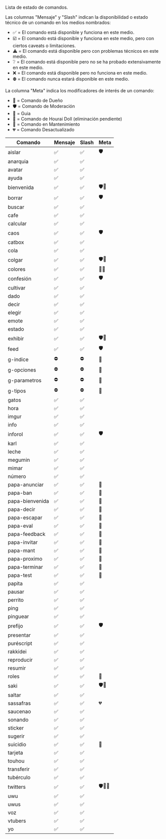 Lista de estado de comandos.

Las columnas "Mensaje" y "Slash" indican la disponibilidad o estado técnico de un comando en los medios nombrados:
* ✅ = El comando está disponible y funciona en este medio.
* ☑️ = El comando está disponible y funciona en este medio, pero con ciertos caveats o limitaciones.
* ⚠️ = El comando está disponible pero con problemas técnicos en este medio.
* ❔ = El comando está disponible pero no se ha probado extensivamente en este medio.
* ❌ = El comando está disponible pero no funciona en este medio.
* ⛔ = El comando nunca estará disponible en este medio.

La columna "Meta" indica los modificadores de interés de un comando:
* 🥔 = Comando de Dueño
* 🛡️ = Comando de Moderación
* 📖 = Guia
* 🎎 = Comando de Hourai Doll (eliminación pendiente)
* 🚧 = Comando en Mantenimiento
* 💔 = Comando Desactualizado


| Comando         | Mensaje | Slash | Meta |
|-----------------|---------|-------|------|
| aislar          | ✅ | ✅ | 🛡️ |
| anarquia        | ✅ | ✅ |  |
| avatar          | ✅ | ✅ |  |
| ayuda           | ✅ | ✅ |  |
| bienvenida      | ✅ | ✅ | 🛡️🚧 |
| borrar          | ✅ | ✅ | 🛡️ |
| buscar          | ✅ | ✅ |  |
| cafe            | ✅ | ✅ |  |
| calcular        | ✅ | ✅ |  |
| caos            | ✅ | ✅ | 🛡️ |
| catbox          | ✅ | ✅ |  |
| cola            | ✅ | ✅ |  |
| colgar          | ✅ | ✅ | 🛡️🎎 |
| colores         | ✅ | ✅ | 🎎💔 |
| confesión       | ✅ | ✅ | 🛡️ |
| cultivar        | ✅ | ✅ |  |
| dado            | ✅ | ✅ |  |
| decir           | ✅ | ✅ |  |
| elegir          | ✅ | ✅ |  |
| emote           | ✅ | ✅ |  |
| estado          | ✅ | ✅ |  |
| exhibir         | ✅ | ✅ | 🛡️🎎 |
| feed            | ✅ | ✅ | 🛡️ |
| g-indice        | ⛔ | ⛔ | 📖 |
| g-opciones      | ⛔ | ⛔ | 📖 |
| g-parametros    | ⛔ | ⛔ | 📖 |
| g-tipos         | ⛔ | ⛔ | 📖 |
| gatos           | ✅ | ✅ |  |
| hora            | ✅ | ✅ |  |
| imgur           | ✅ | ✅ |  |
| info            | ✅ | ✅ |  |
| inforol         | ✅ | ✅ | 🛡️ |
| karl            | ✅ | ✅ |  |
| leche           | ✅ | ✅ |  |
| megumin         | ✅ | ✅ |  |
| mimar           | ✅ | ✅ |  |
| número          | ✅ | ✅ |  |
| papa-anunciar   | ✅ | ✅ | 🥔 |
| papa-ban        | ✅ | ✅ | 🥔 |
| papa-bienvenida | ✅ | ✅ | 🥔 |
| papa-decir      | ✅ | ✅ | 🥔 |
| papa-escapar    | ✅ | ✅ | 🥔 |
| papa-eval       | ✅ | ✅ | 🥔 |
| papa-feedback   | ✅ | ✅ | 🥔 |
| papa-invitar    | ✅ | ✅ | 🥔 |
| papa-mant       | ✅ | ✅ | 🥔 |
| papa-proximo    | ✅ | ✅ | 🥔 |
| papa-terminar   | ✅ | ✅ | 🥔 |
| papa-test       | ✅ | ✅ | 🥔 |
| papita          | ✅ | ✅ |  |
| pausar          | ✅ | ✅ |  |
| perrito         | ✅ | ✅ |  |
| ping            | ✅ | ✅ |  |
| pinguear        | ✅ | ✅ |  |
| prefijo         | ✅ | ✅ | 🛡️ |
| presentar       | ✅ | ✅ |  |
| puréscript      | ✅ | ✅ |  |
| rakkidei        | ✅ | ✅ |  |
| reproducir      | ✅ | ✅ |  |
| resumir         | ✅ | ✅ |  |
| roles           | ✅ | ✅ | 🎎 |
| saki            | ✅ | ✅ | 🛡️🎎 |
| saltar          | ✅ | ✅ |  |
| sassafras       | ✅ | ✅ | 💔 |
| saucenao        | ✅ | ✅ |  |
| sonando         | ✅ | ✅ |  |
| sticker         | ✅ | ✅ |  |
| sugerir         | ✅ | ✅ |  |
| suicidio        | ✅ | ✅ | 🎎 |
| tarjeta         | ✅ | ✅ |  |
| touhou          | ✅ | ✅ |  |
| transferir      | ✅ | ✅ |  |
| tubérculo       | ✅ | ✅ |  |
| twitters        | ✅ | ✅ | 🛡️🎎🚧 |
| uwu             | ✅ | ✅ |  |
| uwus            | ✅ | ✅ |  |
| voz             | ✅ | ✅ |  |
| vtubers         | ✅ | ✅ |  |
| yo              | ✅ | ✅ |  |
